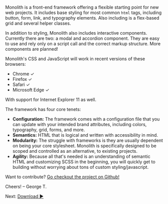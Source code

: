 Monolith is a front-end framework offering a flexible starting point for new web projects. It includes base styling for most common `html` tags, including button, form, link, and typography elements. Also including is a flex-based grid and several helper classes.

In addition to styling, Monolith also includes interactive components. Currently there are two: a modal and accordion component. They are easy to use and rely only on a script call and the correct markup structure. More components are planned!

Monolith's CSS and JavaScript will work in recent versions of these browsers:

* Chrome ✓
* Firefox ✓
* Safari ✓
* Microsoft Edge ✓

With support for Internet Explorer 11 as well.

The framework has four core tenets:

* **Configuration:** The framework comes with a configuration file that you can update with your intended brand attributes, including colors, typography, grid, forms, and more.
* **Semantics:** HTML that is logical and written with accessibility in mind.
* **Modularity:** The struggle with frameworks is they are usually dependent on being your core stylesheet. Monolith is specifically designed to be scoped and controlled as an alternative, to existing projects.
* **Agility:** Because all that's needed is an understanding of semantic HTML and customizing SCSS in the beginning, you will quickly get to building without worrying about tons of custom styling/javascript.

Want to contribute? [Go checkout the project on Github!](https://www.github.com/geotrev/getmonolith.io)

Cheers!
– George T.

Next: [Download ►](download)
